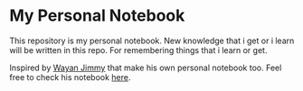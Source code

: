 # My Personal Notebook
This repository is my personal notebook. New knowledge that i get or i learn will be written in this repo. For remembering things that i learn or get.

Inspired by [Wayan Jimmy](https://twitter.com/wayanjimmy) that make his own personal notebook too. Feel free to check his notebook [here](https://notebook.wayanjimmy.xyz/).
